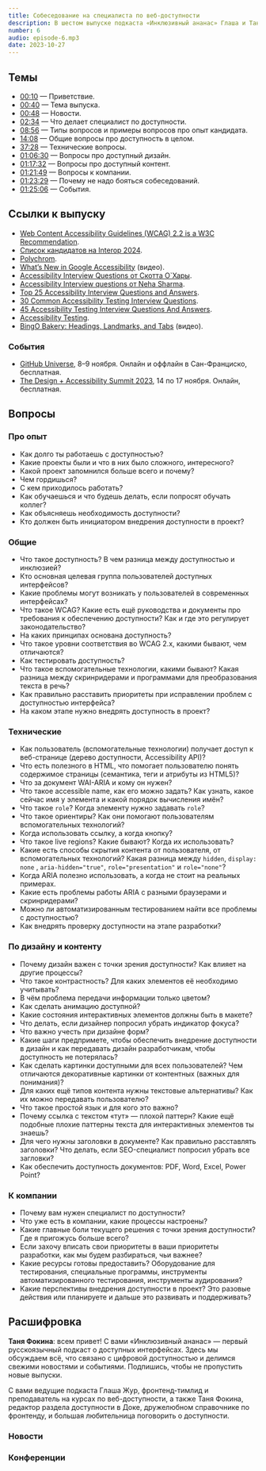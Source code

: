 ```yaml
---
title: Собеседование на специалиста по веб-доступности
description: В шестом выпуске подкаста «Инклюзивный ананас» Глаша и Таня проходят собеседование на специалиста по веб-доступности! Отвечаем друг другу на самые важные вопросы про стандарты, особенности разработки, дизайна и доступного контента, а также разбираем, что ещё могут спросить у такого редкого магического зверя как accessibility expert.
number: 6
audio: episode-6.mp3
date: 2023-10-27
---
```


## Темы

- [00:10](#00:10) — Приветствие.
- [00:40](#00:40) — Тема выпуска.
- [00:48](#00:48) — Новости.
- [02:34](#02:34) — Что делает специалист по доступности.
- [08:56](#00:10) — Типы вопросов и примеры вопросов про опыт кандидата.
- [14:08](#08:56) — Общие вопросы про доступность в целом.
- [37:28](#37:28) — Технические вопросы.
- [01:06:30](#01:06:30) — Вопросы про доступный дизайн.
- [01:17:32](#01:17:32) — Вопросы про доступный контент.
- [01:21:49](#01:21:49) — Вопросы к компании.
- [01:23:29](#01:23:29) — Почему не надо бояться собеседований.
- [01:25:06](#01:25:06) — События.

## Ссылки к выпуску

- [Web Content Accessibility Guidelines (WCAG) 2.2 is a W3C Recommendation](https://www.w3.org/news/2023/web-content-accessibility-guidelines-wcag-2-2-is-a-w3c-recommendation/).
- [Список кандидатов на Interop 2024](https://github.com/web-platform-tests/interop/issues?q=is%3Aissue+is%3Aopen+label%3Afocus-area-proposal).
- [Polychrom](https://www.figma.com/community/plugin/1281280685402026529/polychrom).
- [What’s New in Google Accessibility](https://youtu.be/ekB5ytjJRJk?feature=shared) (видео).
- [Accessibility Interview Questions от Скотта О`Хары](https://scottaohara.github.io/accessibility_interview_questions/).
- [Accessibility Interview questions от Neha Sharma](https://dev.to/hellonehha/interview-questions-for-accessibility-4j3p).
- [Top 25 Accessibility Interview Questions and Answers](https://interviewprep.org/accessibility-interview-questions/).
- [30 Common Accessibility Testing Interview Questions](https://uilicious.com/blog/accessibility-testing-interview-questions/).
- [45 Accessibility Testing Interview Questions And Answers](https://in.indeed.com/career-advice/interviewing/accessibility-testing-interview-questions).
- [Accessibility Testing](https://www.vskills.in/interview-questions/top-accessibility-testing-interview-questions-vskills).
- [BingO Bakery: Headings, Landmarks, and Tabs](https://youtu.be/HE2R86EZPMA?feature=shared) (видео).

### События

- [GitHub Universe](https://githubuniverse.com), 8–9 ноября. Онлайн и оффлайн в Сан-Франциско, бесплатная.
- [The Design + Accessibility Summit 2023](https://creativepro.com/design-accessibility-summit/), 14 по 17 ноября. Онлайн, бесплатная.

## Вопросы

### Про опыт

- Как долго ты работаешь с доступностью?
- Какие проекты были и что в них было сложного, интересного?
- Какой проект запомнился больше всего и почему?
- Чем гордишься?
- С кем приходилось работать?
- Как обучаешься и что будешь делать, если попросят обучать коллег?
- Как объясняешь необходимость доступности?
- Кто должен быть инициатором внедрения доступности в проект?

### Общие

- Что такое доступность? В чем разница между доступностью и инклюзией?
- Кто основная целевая группа пользователей доступных интерфейсов?
- Какие проблемы могут возникать у пользователей в современных интерфейсах?
- Что такое WCAG? Какие есть ещё руководства и документы про требования к обеспечению доступности? Как и где это регулирует законодательство?
- На каких принципах основана доступность?
- Что такое уровни соответствия во WCAG 2.x, какими бывают, чем отличаются?
- Как тестировать доступность?
- Что такое вспомогательные технологии, какими бывают? Какая разница между скринридерами и программами для преобразования текста в речь?
- Как правильно расставить приоритеты при исправлении проблем с доступностью интерфейса?
- На каком этапе нужно внедрять доступность в проект?

### Технические

- Как пользователь (вспомогательные технологии) получает доступ к веб-странице (дерево доступности, Accessibility API)?
- Что есть полезного в HTML, что помогает пользователю понять содержимое страницы (семантика, теги и атрибуты из HTML5)?
- Что за документ WAI-ARIA и кому он нужен?
- Что такое accessible name, как его можно задать? Как узнать, какое сейчас имя у элемента и какой порядок вычисления имён?
- Что такое `role`? Когда элементу нужно задавать `role`?
- Что такое ориентиры? Как они помогают пользователям вспомогательных технологий?
- Когда использовать ссылку, а когда кнопку?
- Что такое live regions? Какие бывают? Когда их использовать?
- Какие есть способы скрытия контента от пользователя, от вспомогательных технологий? Какая разница между `hidden`, `display: none` , `aria-hidden="true"`, `role="presentation"` и `role="none"`?
- Когда ARIA полезно использовать, а когда не стоит на реальных примерах.
- Какие есть проблемы работы ARIA с разными браузерами и скринридерами?
- Можно ли автоматизированным тестированием найти все проблемы с доступностью?
- Как внедрять проверку доступности на этапе разработки?

### По дизайну и контенту

- Почему дизайн важен с точки зрения доступности? Как влияет на другие процессы?
- Что такое контрастность? Для каких элементов её необходимо учитывать?
- В чём проблема передачи информации только цветом?
- Как сделать анимацию доступной?
- Какие состояния интерактивных элементов должны быть в макете?
- Что делать, если дизайнер попросил убрать индикатор фокуса?
- Что важно учесть при дизайне форм?
- Какие шаги предпримете, чтобы обеспечить внедрение доступности в дизайн и как передавать дизайн разработчикам, чтобы доступность не потерялась?
- Как сделать картинки доступными для всех пользователей? Чем отличаются декоративные картинки от контентных (важных для понимания)?
- Для каких ещё типов контента нужны текстовые альтернативы? Как их можно передавать пользователю?
- Что такое простой язык и для кого это важно?
- Почему ссылка с текстом «тут» — плохой паттерн? Какие ещё подобные плохие паттерны текста для интерактивных элементов ты знаешь?
- Для чего нужны заголовки в документе? Как правильно расставлять заголовки? Что делать, если SEO-специалист попросил убрать все загловки?
- Как обеспечить доступность документов: PDF, Word, Excel, Power Point?

### К компании

- Почему вам нужен специалист по доступности?
- Что уже есть в компании, какие процессы настроены?
- Какие главные боли текущего решения с точки зрения доступности? Где я пригожусь больше всего?
- Если захочу вписать свои приоритеты в ваши приоритеты разработки, как мы будем разбираться, чьи важнее?
- Какие ресурсы готовы предоставить? Оборудование для тестирования, специальные программы, инструменты автоматизированного тестирования, инструменты аудирования?
- Какие перспективы внедрения доступности в проект? Это разовые действия или планируете и дальше это развивать и поддерживать?

## Расшифровка

**Таня Фокина**: всем привет! С вами «Инклюзивный ананас» — первый русскоязычный подкаст о доступных интерфейсах. Здесь мы обсуждаем всё, что связано с цифровой доступностью и делимся свежими новостями и событиями. Подпишись, чтобы не пропустить новые выпуски. 

С вами ведущие подкаста Глаша Жур, фронтенд-тимлид и преподаватель на курсах по веб-доступности, а также Таня Фокина, редактор раздела доступности в Доке, дружелюбном справочнике по фронтенду, и большая любительница поговорить о доступности.

### Новости

### Конференции
